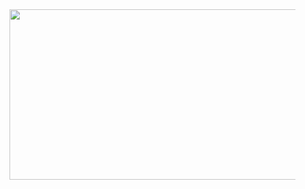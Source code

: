 <!---
jis-kim/jis-kim is a ✨ special ✨ repository because its `README.md` (this file) appears on your GitHub profile.
You can click the Preview link to take a look at your changes.
--->

<div align="center">
  <a href="https://github.com/devxb/gitanimals">
    <img src="https://render.gitanimals.org/farms/jis-kim?pet-id=1" width="600" height="300"/>
  </a>
</div>
